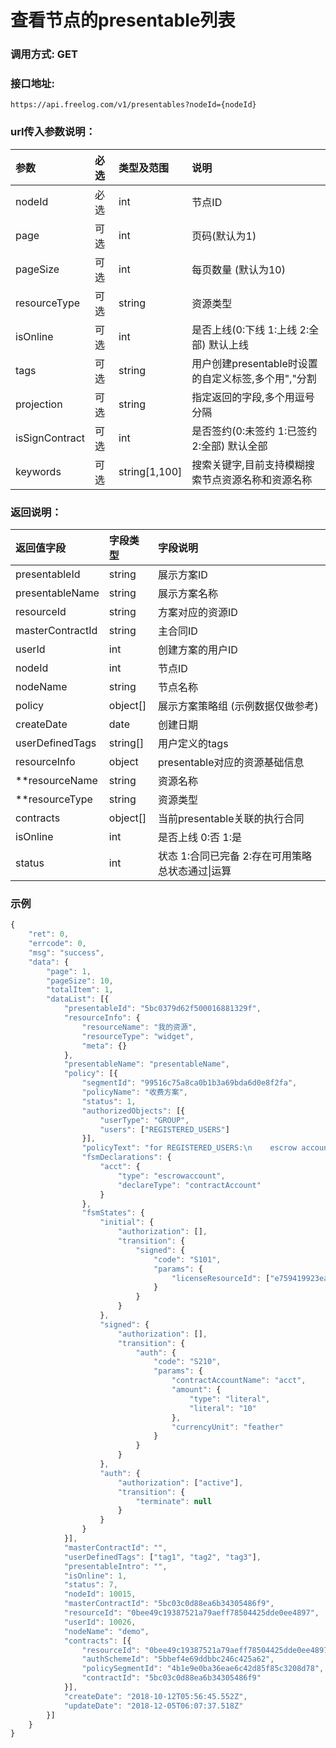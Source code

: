 # 查看节点的presentable列表


### 调用方式: GET

### 接口地址:

```
https://api.freelog.com/v1/presentables?nodeId={nodeId}
```

### url传入参数说明：

| 参数 | 必选 | 类型及范围 | 说明 |
| :--- | :--- | :--- | :--- |
|nodeId|必选|int|节点ID|
|page|可选|int|页码(默认为1)|
|pageSize|可选|int|每页数量 (默认为10)|
|resourceType|可选|string|资源类型|
|isOnline|可选|int|是否上线(0:下线 1:上线 2:全部) 默认上线|
|tags|可选|string|用户创建presentable时设置的自定义标签,多个用","分割|
|projection|可选|string|指定返回的字段,多个用逗号分隔|
|isSignContract|可选|int|是否签约(0:未签约 1:已签约 2:全部) 默认全部|
|keywords|可选|string[1,100]|搜索关键字,目前支持模糊搜索节点资源名称和资源名称|

### 返回说明：

| 返回值字段 | 字段类型 | 字段说明 |
| :--- | :--- | :--- |
| presentableId | string | 展示方案ID|
| presentableName | string | 展示方案名称 |
| resourceId | string | 方案对应的资源ID |
| masterContractId | string | 主合同ID |
| userId | int| 创建方案的用户ID |
| nodeId | int| 节点ID |
| nodeName | string| 节点名称 |
| policy| object[]| 展示方案策略组 (示例数据仅做参考)|
| createDate| date|创建日期|
| userDefinedTags| string[]| 用户定义的tags |
| resourceInfo| object| presentable对应的资源基础信息 |
| **resourceName| string| 资源名称 |
| **resourceType| string| 资源类型 |
| contracts | object[]| 当前presentable关联的执行合同 |
| isOnline | int| 是否上线 0:否 1:是 |
| status | int| 状态 1:合同已完备  2:存在可用策略 总状态通过\|运算 |

### 示例

```js
{
	"ret": 0,
	"errcode": 0,
	"msg": "success",
	"data": {
		"page": 1,
		"pageSize": 10,
		"totalItem": 1,
		"dataList": [{
			"presentableId": "5bc0379d62f500016881329f",
			"resourceInfo": {
				"resourceName": "我的资源",
				"resourceType": "widget",
				"meta": {}
			},
			"presentableName": "presentableName",
			"policy": [{
				"segmentId": "99516c75a8ca0b1b3a69bda6d0e8f2fa",
				"policyName": "收费方案",
				"status": 1,
				"authorizedObjects": [{
					"userType": "GROUP",
					"users": ["REGISTERED_USERS"]
				}],
				"policyText": "for REGISTERED_USERS:\n    escrow account acct\ninitial:\n    proceed to signed on accepting agreement @e759419923ea25bf6dff2694391a1e65c21739ce\nsigned:\n    proceed to auth on acct exceed 10 feather\nauth:\n    active\n    terminate",
				"fsmDeclarations": {
					"acct": {
						"type": "escrowaccount",
						"declareType": "contractAccount"
					}
				},
				"fsmStates": {
					"initial": {
						"authorization": [],
						"transition": {
							"signed": {
								"code": "S101",
								"params": {
									"licenseResourceId": ["e759419923ea25bf6dff2694391a1e65c21739ce"]
								}
							}
						}
					},
					"signed": {
						"authorization": [],
						"transition": {
							"auth": {
								"code": "S210",
								"params": {
									"contractAccountName": "acct",
									"amount": {
										"type": "literal",
										"literal": "10"
									},
									"currencyUnit": "feather"
								}
							}
						}
					},
					"auth": {
						"authorization": ["active"],
						"transition": {
							"terminate": null
						}
					}
				}
			}],
			"masterContractId": "",
			"userDefinedTags": ["tag1", "tag2", "tag3"],
			"presentableIntro": "",
			"isOnline": 1,
			"status": 7,
			"nodeId": 10015,
			"masterContractId": "5bc03c0d88ea6b34305486f9",
			"resourceId": "0bee49c19387521a79aeff78504425dde0ee4897",
			"userId": 10026,
			"nodeName": "demo",
			"contracts": [{
				"resourceId": "0bee49c19387521a79aeff78504425dde0ee4897",
				"authSchemeId": "5bbef4e69ddbbc246c425a62",
				"policySegmentId": "4b1e9e0ba36eae6c42d85f85c3208d78",
				"contractId": "5bc03c0d88ea6b34305486f9"
			}],
			"createDate": "2018-10-12T05:56:45.552Z",
			"updateDate": "2018-12-05T06:07:37.518Z"
		}]
	}
}
```